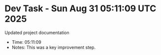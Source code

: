 # Dev Task - Sun Aug 31 05:11:09 UTC 2025
Updated project documentation
- Time: 05:11:09
- Notes: This was a key improvement step.
